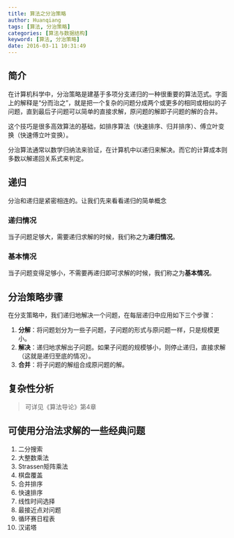 ```yaml
---
title: 算法之分治策略
author: Huanqiang
tags: [算法, 分治策略]
categories: [算法与数据结构]
keyword: [算法, 分治策略]
date: 2016-03-11 10:31:49
---
```


## 简介

在计算机科学中，分治策略是建基于多项分支递归的一种很重要的算法范式。字面上的解释是“分而治之”，就是把一个复杂的问题分成两个或更多的相同或相似的子问题，直到最后子问题可以简单的直接求解，原问题的解即子问题的解的合并。

这个技巧是很多高效算法的基础，如排序算法（快速排序、归并排序）、傅立叶变换（快速傅立叶变换）。

分治算法通常以数学归纳法来验证，在计算机中以递归来解决。而它的计算成本则多数以解递回关系式来判定。

<!-- more -->

## 递归

分治和递归是紧密相连的。让我们先来看看递归的简单概念

### 递归情况

当子问题足够大，需要递归求解的时候，我们称之为**递归情况**。

### 基本情况

当子问题变得足够小，不需要再递归即可求解的时候，我们称之为**基本情况**。

## 分治策略步骤

在分支策略中，我们递归地解决一个问题，在每层递归中应用如下三个步骤：

1. **分解**：将问题划分为一些子问题，子问题的形式与原问题一样，只是规模更小。
2. **解决**：递归地求解出子问题。如果子问题的规模够小，则停止递归，直接求解（这就是递归至底的情况）。
3. **合并**：将子问题的解组合成原问题的解。

## 复杂性分析

> 可详见《算法导论》第4章

## 可使用分治法求解的一些经典问题

1. 二分搜索
2. 大整数乘法
3. Strassen矩阵乘法
4. 棋盘覆盖
5. 合并排序
6. 快速排序
7. 线性时间选择
8. 最接近点对问题
9. 循环赛日程表
10. 汉诺塔